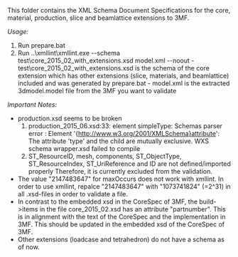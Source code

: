 This folder contains the XML Schema Document Specifications for the
 core, material, production, slice and beamlattice
extensions to 3MF.

_Usage:_
1. Run prepare.bat
2. Run
	..\xmllint\xmllint.exe --schema test\core_2015_02_with_extensions.xsd model.xml --noout
		- test\core_2015_02_with_extensions.xsd is the schema of the core extension which has other extensions (slice, materials, and beamlattice) included and was generated by prepare.bat
		- model.xml is the extracted 3dmodel.model file from the 3MF you want to validate
	

_Important Notes:_
 - production.xsd seems to be broken
	1. production_2015_06.xsd:33: element simpleType: Schemas parser error : Element '{http://www.w3.org/2001/XMLSchema}attribute': The attribute 'type' and the <simpleType> child are mutually exclusive. WXS schema wrapper.xsd failed to compile
	2. ST_ResourceID, mesh, components, ST_ObjectType, ST_ResourceIndex, ST_UriReference and ID are not defined/imported properly
   Therefore, it is currently excluded from the validation.
 - The value "2147483647" for maxOccurs does not work with xmllint. In order to use xmllint, repalce "2147483647" with "1073741824" (=2^31) in all .xsd-files in order to validate a file.
 - In contrast to the embedded xsd in the CoreSpec of 3MF, the build->items in the file core_2015_02.xsd has an attribute "partnumber". This is in alignment with the text of the CoreSpec and the implementation in 3MF. This should be updated in the embedded xsd of the CoreSpec of 3MF.
 - Other extensions (loadcase and tetrahedron) do not have a schema as of now.
